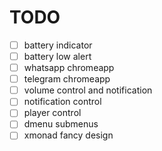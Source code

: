 # TODO

- [ ] battery indicator
- [ ] battery low alert
- [ ] whatsapp chromeapp
- [ ] telegram chromeapp
- [ ] volume control and notification
- [ ] notification control
- [ ] player control
- [ ] dmenu submenus
- [ ] xmonad fancy design
